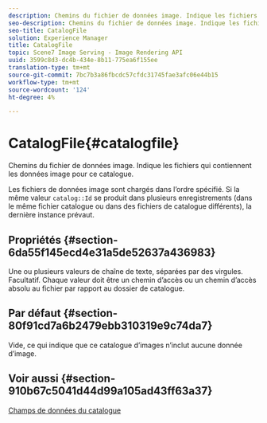 ```yaml
---
description: Chemins du fichier de données image. Indique les fichiers qui contiennent les données image pour ce catalogue.
seo-description: Chemins du fichier de données image. Indique les fichiers qui contiennent les données image pour ce catalogue.
seo-title: CatalogFile
solution: Experience Manager
title: CatalogFile
topic: Scene7 Image Serving - Image Rendering API
uuid: 3599c8d3-dc4b-434e-8b11-775ea6f155ee
translation-type: tm+mt
source-git-commit: 7bc7b3a86fbcdc57cfdc31745fae3afc06e44b15
workflow-type: tm+mt
source-wordcount: '124'
ht-degree: 4%

---
```



# CatalogFile{#catalogfile}

Chemins du fichier de données image. Indique les fichiers qui contiennent les données image pour ce catalogue.

Les fichiers de données image sont chargés dans l’ordre spécifié. Si la même valeur `catalog::Id` se produit dans plusieurs enregistrements (dans le même fichier catalogue ou dans des fichiers de catalogue différents), la dernière instance prévaut.

## Propriétés {#section-6da55f145ecd4e31a5de52637a436983}

Une ou plusieurs valeurs de chaîne de texte, séparées par des virgules. Facultatif. Chaque valeur doit être un chemin d’accès ou un chemin d’accès absolu au fichier par rapport au dossier de catalogue.

## Par défaut {#section-80f91cd7a6b2479ebb310319e9c74da7}

Vide, ce qui indique que ce catalogue d’images n’inclut aucune donnée d’image.

## Voir aussi {#section-910b67c5041d44d99a105ad43ff63a37}

[Champs de données du catalogue](../../../../../is-api/image-catalog/image-serving-api-ref/c-image-catalog-reference/c-overview/c-catalog-data-fields/c-catalog-data-fields.md#concept-b19581028ec44f98b9f5943624403d29)
